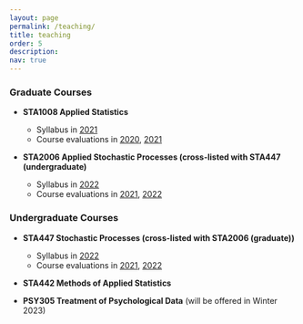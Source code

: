 ```yaml
---
layout: page
permalink: /teaching/
title: teaching
order: 5
description: 
nav: true
---
```


### Graduate Courses

- **STA1008 Applied Statistics**
    * Syllabus in [2021](https://github.com/junjypark/junjypark.github.io/blob/master/assets/pdf/STA1008_Syallbus_Fall2021.pdf)
    * Course evaluations in [2020](https://course-evals.utoronto.ca/blue/rvg-eng.aspx?lang=eng&rid=97c69a7d-dc43-4087-abc1-72a9da88f157&uid=b6f9c81df059f1874593c496bbff91e7&regl=en-US&redi=1&SelectedIDforPrint=7df4a73f52a6477977bf0ad2e0fa47074d07660d3983dbf51fd097e1cba55a18bb72aa748fc51e3dcc3e0f3b26ec4469&ReportType=2&IsReportLandscape=False), [2021](https://course-evals.utoronto.ca/blue/rvg-eng.aspx?lang=eng&rid=3f3092d4-18f3-4420-80cb-b23bd65a720a&uid=b6f9c81df059f1874593c496bbff91e7&regl=en-US&redi=1&SelectedIDforPrint=ce7dbd0140ecef2afdf7b90c64e9157bf8530d7afcf0e08fd92f19fcbf7001df3635e52edaae063cce2e6e840d1a0173&ReportType=2&IsReportLandscape=False)

- **STA2006 Applied Stochastic Processes (cross-listed with STA447 (undergraduate)**
    * Syllabus in [2022](https://github.com/junjypark/junjypark.github.io/blob/master/assets/pdf/STA4472006_Syallbus_Winter2022.pdf)
    * Course evaluations in [2021](https://course-evals.utoronto.ca/blue/rvg-eng.aspx?lang=eng&rid=1111a5c3-45be-43ec-844d-5cd6e2b232b3&uid=b6f9c81df059f1874593c496bbff91e7&regl=en-US&redi=1&SelectedIDforPrint=53094c99cbfa537da2f94f3b05dc749f242beb87be0d41c336a16a06ecbff19d8f3c976f3406ceb52856693840f4ef87&ReportType=2&IsReportLandscape=False), [2022](https://course-evals.utoronto.ca/blue/rvg-eng.aspx?lang=eng&rid=5232c402-37ad-45cf-9836-dc7e326475f7&uid=b6f9c81df059f1874593c496bbff91e7&regl=en-US&redi=1&SelectedIDforPrint=806b9a3bf53096e3a510e8f5871f7e475c74ef2b5ecaba4c0844deacf206d0ac02f06e67a1af0f152fdf33fec79f4628&ReportType=2&IsReportLandscape=False)

### Undergraduate Courses

- **STA447 Stochastic Processes (cross-listed with STA2006 (graduate))**
    * Syllabus in [2022](https://github.com/junjypark/junjypark.github.io/blob/master/assets/pdf/STA4472006_Syallbus_Winter2022.pdf)
    * Course evaluations in [2021](https://course-evals.utoronto.ca/blue/rvg-eng.aspx?lang=eng&redi=1&SelectedIDforPrint=2cead4cfb3c144c048f96794d067cd57317421f560316d3fb002a0090abd8a4f7fc5f26f4c30a1913e49b2f470ec5ce7&ReportType=2&UID=b6f9c81df059f1874593c496bbff91e7&regl=en-us&IsReportLandscape=False), [2022](https://course-evals.utoronto.ca/blue/rvg-eng.aspx?lang=eng&redi=1&SelectedIDforPrint=fc8fe112bfac021be8cf4b676f62234bd8b7e51ea28eb861308ddf18c994cd81c3a8a303e0ddbd4b2fbec946687c825b&ReportType=2&UID=b6f9c81df059f1874593c496bbff91e7&regl=en-US&IsReportLandscape=False)

- **STA442 Methods of Applied Statistics** 

- **PSY305 Treatment of Psychological Data** (will be offered in Winter 2023)
